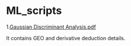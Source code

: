 # ML_scripts
1.[Gaussian Discriminant Analysis.pdf](https://github.com/SeanCheng1996/ML_scripts/blob/main/Gaussian%20Discriminant%20Alanysis.pdf)

It contains GEO and derivative deduction details.
